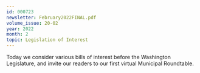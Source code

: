 ```yaml
---
id: 000723
newsletter: February2022FINAL.pdf
volume_issue: 20-02
year: 2022
month: 2
topic: Legislation of Interest
---
```


Today we consider various bills of interest before the Washington Legislature, and invite our readers to our first virtual Municipal Roundtable.
